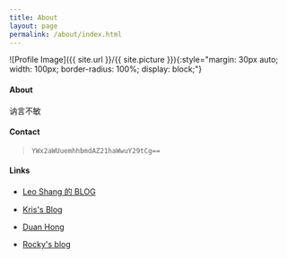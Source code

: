 ```yaml
---
title: About
layout: page
permalink: /about/index.html
---
```


![Profile Image]({{ site.url }}/{{ site.picture }}){:style="margin: 30px auto; width: 100px; border-radius: 100%; display: block;"}

#### About

讷言不敏

#### Contact

> `YWx2aWUuemhhbmdAZ21haWwuY29tCg==`

#### Links

* [Leo Shang 的 BLOG](http://shangliuyan.github.io)

* [Kris's Blog](http://xrange.org)

* [Duan Hong](http://dhong.co)

* [Rocky's blog](http://rockywu.me)
